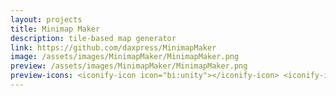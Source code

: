 ```yaml
---
layout: projects
title: Minimap Maker
description: tile-based map generator
link: https://github.com/daxpress/MinimapMaker
image: /assets/images/MinimapMaker/MinimapMaker.png
preview: /assets/images/MinimapMaker/MinimapMaker.png
preview-icons: <iconify-icon icon="bi:unity"></iconify-icon> <iconify-icon icon="devicon-plain:csharp"></iconify-icon>
---
```

